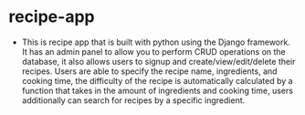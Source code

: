 # recipe-app

- This is recipe app that is built with python using the Django framework. It has an admin panel to allow you to perform CRUD operations on the database, it also allows users to signup and create/view/edit/delete their recipes. Users are able to specify the recipe name, ingredients, and cooking time, the difficulty of the recipe is automatically calculated by a function that takes in the amount of ingredients and cooking time, users additionally can search for recipes by a specific ingredient.
